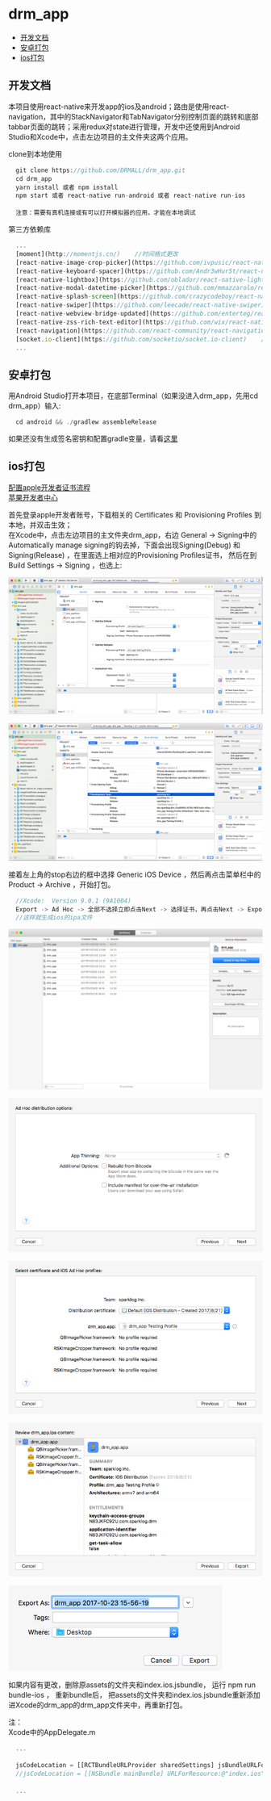 # drm_app

* [开发文档](#开发文档)
* [安卓打包](#安卓打包)
* [ios打包](#ios打包)

## 开发文档
本项目使用react-native来开发app的ios及android；路由是使用react-navigation，其中的StackNavigator和TabNavigator分别控制页面的跳转和底部tabbar页面的跳转；采用redux对state进行管理，开发中还使用到Android Studio和Xcode中，点击左边项目的主文件夹这两个应用。

clone到本地使用
```js
  git clone https://github.com/DRMALL/drm_app.git
  cd drm_app
  yarn install 或者 npm install
  npm start 或者 react-native run-android 或者 react-native run-ios

  注意：需要有真机连接或有可以打开模拟器的应用，才能在本地调试
```

第三方依赖库     
```js
  ...
  [moment](http://momentjs.cn/)    //时间格式更改
  [react-native-image-crop-picker](https://github.com/ivpusic/react-native-image-crop-picker)    //调用手机相机、相册
  [react-native-keyboard-spacer](https://github.com/Andr3wHur5t/react-native-keyboard-spacer)    //调出键盘，样式适配（没用到）
  [react-native-lightbox](https://github.com/oblador/react-native-lightbox)    //图片点击放大（之前用到）
  [react-native-modal-datetime-picker](https://github.com/mmazzarolo/react-native-modal-datetime-picker)    //时间线日期选择
  [react-native-splash-screen](https://github.com/crazycodeboy/react-native-splash-screen)    //启动页画面
  [react-native-swiper](https://github.com/leecade/react-native-swiper)    //轮播图
  [react-native-webview-bridge-updated](https://github.com/enterteg/react-native-webview-bridge-updated)    //在下面富文本插件中用到的webview（没用到）
  [react-native-zss-rich-text-editor](https://github.com/wix/react-native-zss-rich-text-editor)    //富文本（没用到）
  [react-navigation](https://github.com/react-community/react-navigation)    //页面跳转，路由
  [socket.io-client](https://github.com/socketio/socket.io-client)    //socket
  ...
```

## 安卓打包
用Android Studio打开本项目，在底部Terminal（如果没进入drm_app，先用cd drm_app）输入:    

```js
  cd android && ./gradlew assembleRelease
```
如果还没有生成签名密钥和配置gradle变量，请看[这里](http://reactnative.cn/docs/0.49/signed-apk-android.html#content "React Native")      


## ios打包
[配置apple开发者证书流程](http://www.cnblogs.com/sk-fengzi/p/5670087.html "_失控的疯子")      
[苹果开发者中心](https://developer.apple.com "Apple Developer")      

首先登录apple开发者账号，下载相关的 Certificates 和 Provisioning Profiles 到本地，并双击生效；      
在Xcode中，点击左边项目的主文件夹drm_app，右边 General -> Signing中的Automatically manage signing的钩去掉，下面会出现Signing(Debug) 和 Signing(Release) ，在里面选上相对应的Provisioning Profiles证书， 然后在到 Build Settings -> Signing ，也选上:     

![General](https://github.com/DRMALL/drm_app/blob/master/src/images/QQ20171023-152408.png)      

![Build Settings](https://github.com/DRMALL/drm_app/blob/master/src/images/QQ20171023-152437.png)      

接着左上角的stop右边的框中选择 Generic iOS Device ，然后再点击菜单栏中的 Product -> Archive ，开始打包。      

```js
  //Xcode:  Version 9.0.1 (9A1004)
  Export -> Ad Hoc -> 全部不选择立即点击Next -> 选择证书，再点击Next -> Export -> 选择保存路径     
  //这样就生成ios的ipa文件    
```
![one](https://github.com/DRMALL/drm_app/blob/master/src/images/onestep.png)    

![two](https://github.com/DRMALL/drm_app/blob/master/src/images/twostep.png)    

![three](https://github.com/DRMALL/drm_app/blob/master/src/images/threestep.png)    

![four](https://github.com/DRMALL/drm_app/blob/master/src/images/fourstep.png)    

![five](https://github.com/DRMALL/drm_app/blob/master/src/images/fivestep.png)    


如果内容有更改，删除原assets的文件夹和index.ios.jsbundle， 运行 npm run bundle-ios ， 重新bundle后， 把assets的文件夹和index.ios.jsbundle重新添加进Xcode的drm_app的drm_app文件夹中，再重新打包。      

注：    
Xcode中的AppDelegate.m    
```js
  ...

  jsCodeLocation = [[RCTBundleURLProvider sharedSettings] jsBundleURLForBundleRoot:@"index.ios" fallbackResource:nil];    //本地运行用这一句     
  //jsCodeLocation = [[NSBundle mainBundle] URLForResource:@"index.ios" withExtension:@"jsbundle"];    //打包时用这一句，不用上面那句     

  ...
```
